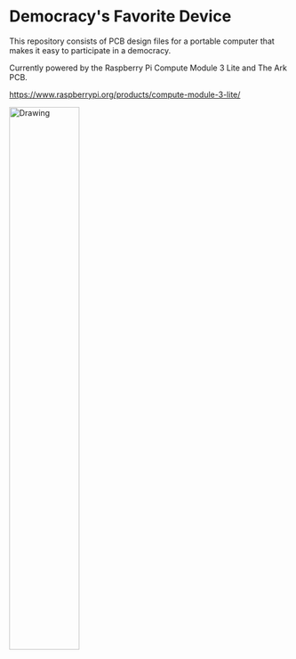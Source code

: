 # Democracy's Favorite Device

 This repository consists of PCB design files for a portable computer that makes it easy to participate in a democracy.

Currently powered by the Raspberry Pi Compute Module 3 Lite and The Ark PCB.

https://www.raspberrypi.org/products/compute-module-3-lite/
 

<img src="https://github.com/thearkadia/The_Ark/blob/master/01.jpg" alt="Drawing" style="width: 50%;"/>





